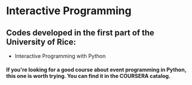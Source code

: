 ﻿# Interactive Programming
 
 ## Codes developed in the first part of the University of Rice: 
 - Interactive Programming with Python
 
 #### If you're looking for a good course about event programming in Python, this one is worth trying. You can find it in the COURSERA catalog.
